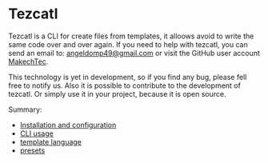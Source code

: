 # Tezcatl #

Tezcatl is a CLI for create files from templates, it alloows avoid to write the same code over and over again.
If you need to help with tezcatl, you can send an email to:
angeldomp49@gmail.com or visit the GitHub user account [MakechTec](https://github.com/MakechTec).

This technology is yet in development, so if you find any bug, please fell free to notify us.
Also it is possible to contribute to the development of tezcatl. Or simply use it in your project, because it is open source.

Summary:

- [Installation and configuration](https://github.com/MakechTec/tezcatl/documentation/installation.md)
- [CLI usage](https://github.com/MakechTec/tezcatl/documentation/cli-usage.md)
- [template language](https://github.com/MakechTec/tezcatl/documentation/template-language.md)
- [presets](https://github.com/MakechTec/tezcatl/documentation/presets.md)
